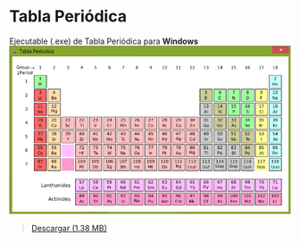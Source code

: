 # Tabla Periódica

Ejecutable (.exe) de Tabla Periódica para **Windows**
![Tabla Periódica](https://github.com/Humboldti/tabla-periodica/blob/master/Preview.png?raw=true)
> [Descargar (1.38 MB)](https://github.com/Humboldti/tabla-periodica/raw/master/Tabla%20Periodica%20v1.0.exe)
> 




